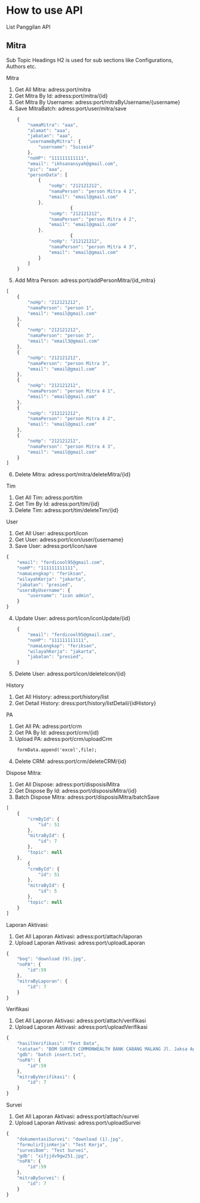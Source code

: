 # How to use API
List Panggilan API

## Mitra
Sub Topic Headings H2 is used for sub sections like Configurations, Authors etc.

Mitra
1. Get All Mitra: adress:port/mitra
2. Get Mitra By Id: adress:port/mitra/{id}
3. Get Mitra By Username: adress:port/mitraByUsername/{username}
4. Save MitraBatch: adress:port/user/mitra/save
```javascript
    {
        "namaMitra": "aaa",
        "alamat": "aaa",
        "jabatan": "aaa",
        "usernameByMitra": {
            "username": "Suisei4"
        },
        "noHP": "111111111111",
        "email": "ikhsanansyah@gmail.com",
        "pic": "aaa",
        "personData": [
            {
                "noHp": "212121212",
                "namaPerson": "person Mitra 4 1",
                "email": "email@gmail.com"
            },
                        {
                "noHp": "212121212",
                "namaPerson": "person Mitra 4 2",
                "email": "email@gmail.com"
            },
                        {
                "noHp": "212121212",
                "namaPerson": "person Mitra 4 3",
                "email": "email@gmail.com"
            }
        ]
    }
```
5. Add Mitra Person: adress:port/addPersonMitra/{id_mitra}
```javascript
[
    {
        "noHp": "212121212",
        "namaPerson": "person 1",
        "email": "email@gmail.com"
    },
    {
        "noHp": "212121212",
        "namaPerson": "person 3",
        "email": "email3@gmail.com"
    },
    {
        "noHp": "212121212",
        "namaPerson": "person Mitra 3",
        "email": "email@gmail.com"
    },
    {
        "noHp": "212121212",
        "namaPerson": "person Mitra 4 1",
        "email": "email@gmail.com"
    },
    {
        "noHp": "212121212",
        "namaPerson": "person Mitra 4 2",
        "email": "email@gmail.com"
    },
    {
        "noHp": "212121212",
        "namaPerson": "person Mitra 4 3",
        "email": "email@gmail.com"
    }
]
```

6. Delete Mitra: adress:port/mitra/deleteMitra/{id}

Tim
1. Get All Tim: adress:port/tim
2. Get Tim By Id: adress:port/tim/{id}
3. Delete Tim: adress:port/tim/deleteTim/{id}

User
1. Get All User: adress:port/icon
2. Get User: adress:port/icon/user/{username}
3. Save User: adress:port/icon/save
```javascript
{
    "email": "ferdicool95@gmail.com",
    "noHP": "111111111111",
    "namaLengkap": "feriksan",
    "wilayahKerja": "jakarta",
    "jabatan": "presied",
    "usersByUsername": {
        "username": "icon admin",
    }
}
```
4. Update User: adress:port/icon/iconUpdate/{id}
```javascript
    {
        "email": "ferdicool95@gmail.com",
        "noHP": "111111111111",
        "namaLengkap": "feriksan",
        "wilayahKerja": "jakarta",
        "jabatan": "presied",
    }
```
5. Delete User: adress:port/icon/deleteIcon/{id}

History
1. Get All History: adress:port/history/list
2. Get Detail History: dress:port/history/listDetail/{idHistory}

PA
1. Get All PA: adress:port/crm
2. Get PA By Id: adress:port/crm/{id}
3. Upload PA: adress:port/crm/uploadCrm

```html
    formData.append('excel',file);
```
4. Delete CRM: adress:port/crm/deleteCRM/{id}

Dispose Mitra:
1. Get All Dispose: adress:port/disposisiMitra
2. Get Dispose By Id: adress:port/disposisiMitra/{id}
3. Batch Dispose Mitra: adress:port/disposisiMitra/batchSave
```javascript
[
    {
        "crmById": {
            "id": 51
        },
        "mitraById": {
            "id": 7
        },
        "topic": null
    },
        {
        "crmById": {
            "id": 51
        },
        "mitraById": {
            "id": 5
        },
        "topic": null
    }
]
```

Laporan Aktivasi:
1. Get All Laporan Aktivasi: adress:port/attach/laporan
2. Upload Laporan Aktivasi: adress:port/uploadLaporan
```javascript
{
    "boq": "download (9).jpg",
    "noPA": {
        "id":59
    },
    "mitraByLaporan": {
        "id": 7
    }
}
```

Verifikasi
1. Get All Laporan Aktivasi: adress:port/attach/verifikasi
2. Upload Laporan Aktivasi: adress:port/uploadVerifikasi
```javascript
{
    "hasilVerifikasi": "Test Data",
    "catatan": "BOM SURVEY COMMONWEALTH BANK CABANG MALANG Jl. Jaksa Agung Suprapto.xlsx",
    "gdb": "batch insert.txt",
    "noPA": {
        "id":59
    },
    "mitraByVerifikasi": {
        "id": 7
    }
}
```

Survei
1. Get All Laporan Aktivasi: adress:port/attach/survei
2. Upload Laporan Aktivasi: adress:port/uploadSurvei
```javascript
{
    "dokumentasiSurvei": "download (1).jpg",
    "formulirIjinKerja": "Test Kerja",
    "surveiBom": "Test Survei",
    "gdb": "xifjjdv9gw251.jpg",
    "noPA": {
        "id":59
    },
    "mitraBySurvei": {
        "id": 7
    }
}
```
